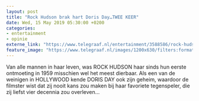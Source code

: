 ```yaml
---
layout: post
title: "Rock Hudson brak hart Doris Day…TWEE KEER"
date: Wed, 15 May 2019 05:30:00 +0200
categories: 
- entertainment 
- opinie 
externe_link: "https://www.telegraaf.nl/entertainment/3588586/rock-hudson-brak-hart-doris-day-twee-keer"
feature_image: "https://www.telegraaf.nl/images/1200x630/filters:format(jpeg):quality(80)/cdn-kiosk-api.telegraaf.nl/6fcdc010-76db-11e9-ad86-0218eaf05005.jpg"
---
```


<p class="intro">Van alle mannen in haar leven, was ROCK HUDSON haar sinds hun eerste ontmoeting in 1959 misschien wel het meest dierbaar. Als een van de weinigen in HOLLYWOOD kende DORIS DAY ook zijn geheim, waardoor de filmster wist dat zij nooit kans zou maken bij haar favoriete tegenspeler, die zij liefst vier decennia zou overleven...</p>
